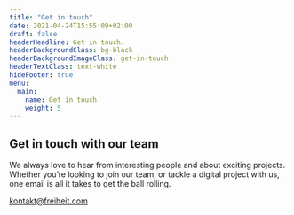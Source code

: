 ```yaml
---
title: "Get in touch"
date: 2021-04-24T15:55:09+02:00
draft: false
headerHeadline: Get in touch.
headerBackgroundClass: bg-black
headerBackgroundImageClass: get-in-touch
headerTextClass: text-white
hideFooter: true
menu:
  main:
    name: Get in touch
    weight: 5
---
```


## Get in touch with our team

We always love to hear from interesting people and about exciting projects. Whether you’re looking to join our team, or tackle a digital project with us, one email is all it takes to get the ball rolling.

[kontakt@freiheit.com](mailto:kontakt@freiheit.com)

